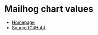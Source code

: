 # Mailhog chart values

- [Homepage](https://github.com/mailhog/MailHog)
- [Source (GitHub)](https://github.com/codecentric/helm-charts/tree/master/charts/mailhog)
